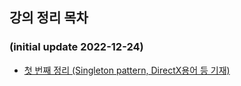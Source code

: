 ## 강의 정리 목차
### (initial update 2022-12-24)
- [첫 번째 정리 (Singleton pattern, DirectX용어 등 기재)](https://github.com/mKangSH/Graphics_Study/tree/main/DirectX/Inflearn%20Rookiss%20Lecture/1.%20First.md)
